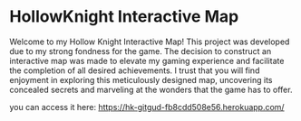 # HollowKnight Interactive Map

Welcome to my Hollow Knight Interactive Map! This project was developed due to my strong fondness for the game. The decision to construct an interactive map was made to elevate my gaming experience and facilitate the completion of all desired achievements. I trust that you will find enjoyment in exploring this meticulously designed map, uncovering its concealed secrets and marveling at the wonders that the game has to offer.


you can access it here: https://hk-gitgud-fb8cdd508e56.herokuapp.com/
